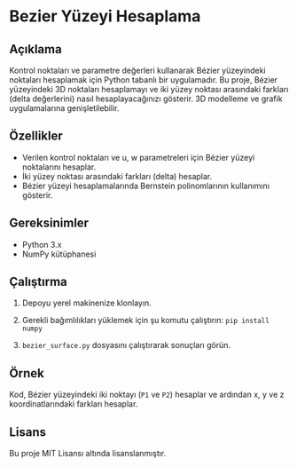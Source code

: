 # Bezier Yüzeyi Hesaplama

## Açıklama
Kontrol noktaları ve parametre değerleri kullanarak Bézier yüzeyindeki noktaları hesaplamak için Python tabanlı bir uygulamadır. Bu proje, Bézier yüzeyindeki 3D noktaları hesaplamayı ve iki yüzey noktası arasındaki farkları (delta değerlerini) nasıl hesaplayacağınızı gösterir. 3D modelleme ve grafik uygulamalarına genişletilebilir.

## Özellikler
- Verilen kontrol noktaları ve u, w parametreleri için Bézier yüzeyi noktalarını hesaplar.
- İki yüzey noktası arasındaki farkları (delta) hesaplar.
- Bézier yüzeyi hesaplamalarında Bernstein polinomlarının kullanımını gösterir.

## Gereksinimler
- Python 3.x
- NumPy kütüphanesi

## Çalıştırma
1. Depoyu yerel makinenize klonlayın.
2. Gerekli bağımlılıkları yüklemek için şu komutu çalıştırın:
```pip install numpy```

3. `bezier_surface.py` dosyasını çalıştırarak sonuçları görün.

## Örnek
Kod, Bézier yüzeyindeki iki noktayı (`P1` ve `P2`) hesaplar ve ardından x, y ve z koordinatlarındaki farkları hesaplar.

## Lisans
Bu proje MIT Lisansı altında lisanslanmıştır.
